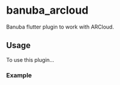# banuba_arcloud

Banuba flutter plugin to work with ARCloud.

## Usage

To use this plugin...

### Example

``` dart

```
